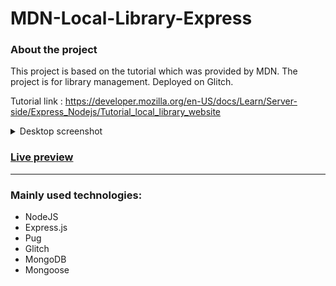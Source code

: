 # MDN-Local-Library-Express

### About the project

This project is based on the tutorial which was provided by MDN. The project is for library management. Deployed on Glitch.

Tutorial link : https://developer.mozilla.org/en-US/docs/Learn/Server-side/Express_Nodejs/Tutorial_local_library_website

<details>
<summary>Desktop screenshot</summary>
  <ol>
    <img src="assets/desktop-ss.png" alt="desktop screenshot">
  </ol>
</details>

### [Live preview](https://liudasbo-local-library.glitch.me/)

---

### Mainly used technologies:

- NodeJS
- Express.js
- Pug
- Glitch
- MongoDB
- Mongoose

